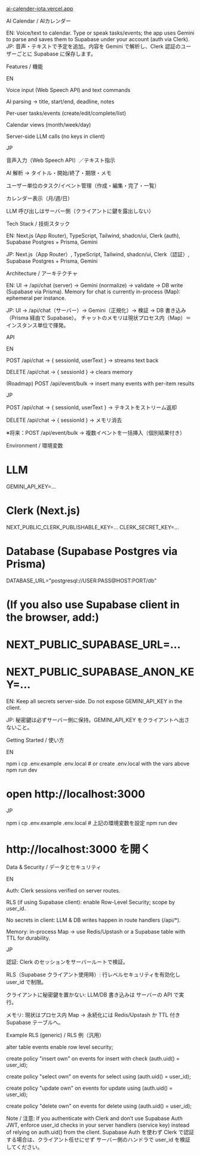 [ai-calender-iota.vercel.app](https://ai-calender-iota.vercel.app/task)

AI Calendar / AIカレンダー

EN: Voice/text to calendar. Type or speak tasks/events; the app uses Gemini to parse and saves them to Supabase under your account (auth via Clerk).
JP: 音声・テキストで予定を追加。内容を Gemini で解析し、Clerk 認証のユーザーごとに Supabase に保存します。

Features / 機能

EN

Voice input (Web Speech API) and text commands

AI parsing → title, start/end, deadline, notes

Per-user tasks/events (create/edit/complete/list)

Calendar views (month/week/day)

Server-side LLM calls (no keys in client)

JP

音声入力（Web Speech API）／テキスト指示

AI 解析 → タイトル・開始/終了・期限・メモ

ユーザー単位のタスク/イベント管理（作成・編集・完了・一覧）

カレンダー表示（月/週/日）

LLM 呼び出しはサーバー側（クライアントに鍵を露出しない）

Tech Stack / 技術スタック

EN: Next.js (App Router), TypeScript, Tailwind, shadcn/ui, Clerk (auth), Supabase Postgres + Prisma, Gemini

JP: Next.js（App Router）, TypeScript, Tailwind, shadcn/ui, Clerk（認証）, Supabase Postgres + Prisma, Gemini

Architecture / アーキテクチャ

EN:
UI → /api/chat (server) → Gemini (normalize) → validate → DB write (Supabase via Prisma).
Memory for chat is currently in-process (Map): ephemeral per instance.

JP:
UI → /api/chat（サーバー）→ Gemini（正規化）→ 検証 → DB 書き込み（Prisma 経由で Supabase）。
チャットのメモリは現状プロセス内（Map）＝インスタンス単位で揮発。

API

EN

POST /api/chat → { sessionId, userText } → streams text back

DELETE /api/chat → { sessionId } → clears memory

(Roadmap) POST /api/event/bulk → insert many events with per-item results

JP

POST /api/chat → { sessionId, userText } → テキストをストリーム返却

DELETE /api/chat → { sessionId } → メモリ消去

※将来：POST /api/event/bulk → 複数イベントを一括挿入（個別結果付き）

Environment / 環境変数
# LLM
GEMINI_API_KEY=...

# Clerk (Next.js)
NEXT_PUBLIC_CLERK_PUBLISHABLE_KEY=...
CLERK_SECRET_KEY=...

# Database (Supabase Postgres via Prisma)
DATABASE_URL="postgresql://USER:PASS@HOST:PORT/db"
# (If you also use Supabase client in the browser, add:)
# NEXT_PUBLIC_SUPABASE_URL=...
# NEXT_PUBLIC_SUPABASE_ANON_KEY=...


EN: Keep all secrets server-side. Do not expose GEMINI_API_KEY in the client.

JP: 秘密鍵は必ずサーバー側に保持。GEMINI_API_KEY をクライアントへ出さないこと。

Getting Started / 使い方

EN

npm i
cp .env.example .env.local   # or create .env.local with the vars above
npm run dev
# open http://localhost:3000


JP

npm i
cp .env.example .env.local   # 上記の環境変数を設定
npm run dev
# http://localhost:3000 を開く

Data & Security / データとセキュリティ

EN

Auth: Clerk sessions verified on server routes.

RLS (if using Supabase client): enable Row-Level Security; scope by user_id.

No secrets in client: LLM & DB writes happen in route handlers (/api/*).

Memory: in-process Map → use Redis/Upstash or a Supabase table with TTL for durability.

JP

認証: Clerk のセッションをサーバールートで検証。

RLS（Supabase クライアント使用時）: 行レベルセキュリティを有効化し user_id で制限。

クライアントに秘密鍵を置かない: LLM/DB 書き込みは サーバーの API で実行。

メモリ: 現状はプロセス内 Map → 永続化には Redis/Upstash か TTL 付き Supabase テーブルへ。

Example RLS (generic) / RLS 例（汎用）

alter table events enable row level security;

create policy "insert own" on events
for insert with check (auth.uid() = user_id);

create policy "select own" on events
for select using (auth.uid() = user_id);

create policy "update own" on events
for update using (auth.uid() = user_id);

create policy "delete own" on events
for delete using (auth.uid() = user_id);


Note / 注意: If you authenticate with Clerk and don’t use Supabase Auth JWT, enforce user_id checks in your server handlers (service key) instead of relying on auth.uid() from the client.
Supabase Auth を使わず Clerk で認証する場合は、クライアント任せにせず サーバー側のハンドラで user_id を検証してください。
